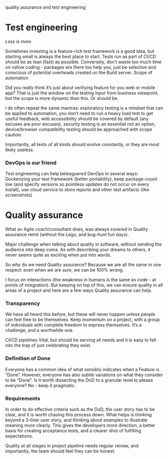 quality assurance and test engineering

# Test engineering

_Less is more_

Sometimes investing is a feature-rich test framework is a good idea, but starting small is always the best place to start. Tests run as part of CI/CD should be as lean (fast) as possible. Conversely, don’t waste too much time on native coding - packages are there too help you, just be selective and conscious of potential overheads created on the Build server. Scope of automation

Did you really think it’s just about verifying feature for you web or mobile app? That is just the window on the testing input from business viewpoint, but the scope is more dynamic than this. Or should be.

I do often repeat the same mantras: exploratory testing is a mindset that can be applied to automation, you don’t need to run a heavy load test to get useful feedback, web accessibility should be covered by default (any excuses are poor excuses), security testing is an essential not an option, device/browser compatibility testing should be approached with scope caution.

Importantly, all tests of all kinds should evolve constantly, or they are most likely useless.

### DevOps is our friend
Test engineering can help beleaguered DevOps in several ways: Dockerizing your test framework (better portability), keep package-count low (and specify versions so pointless updates do not occur on every install), use cloud service to store reports and other test artifacts (like screenshots)

# Quality assurance
What an Agile coach/consultant does, was always covered in Quality assurance remit (without the Lego, and bug-hunt fun days).

Major challenge when talking about quality in software, without sending the audience into deep coma. As with describing your dreams to others, it never seems quite as exciting when put into words.

So why do we need Quality assurance? Because we are all the same in one respect: even when we are sure, we can be 100% wrong.

I focus on interactions (the weakness in humans is the same as code - at points of integration). But keeping on top of this, we can ensure quality in all areas of a project and here are a few ways Quality assurance can help.

### Transparency
We have all heard this before, but these will never happen unless people can feel free to be themselves. Keep momentum on a project, with a group of individuals with complete freedom to express themselves. It’s a challenge, and a worthwhile one.

CI/CD pipelines
Vital, but should be serving all needs and it is easy to fall into the trap of just celebrating they exist.

### Definition of Done
Everyone has a common idea of what sensibly indicates when a Feature is “Done”. However, everyone has also subtle variations on what they consider to be “Done”. Is it worth dissecting the DoD to a granular level to please everyone? No - keep it pragmatic.

### Requirements
In order to do effective criteria such as the DoD, the user story has to be clear, and it is worth chasing this process down. What helps is thinking beyond a 3-liner user story, and thinking about examples to illustrate meaning more clearly. This gives the developers more direction, a better basis for creating acceptance tests, and a clearer shot of fulfilling expectations.

Quality at all stages in project pipeline needs regular reivew, and importantly, the team should feel they can be honest.
